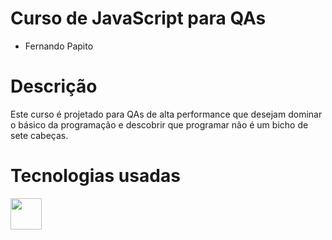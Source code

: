 # Curso de JavaScript para QAs
- Fernando Papito

# Descrição
Este curso é projetado para QAs de alta performance que desejam dominar o básico da programação e descobrir que programar não é um bicho de sete cabeças.

# Tecnologias usadas

<img src=" https://upload.wikimedia.org/wikipedia/commons/9/99/Unofficial_JavaScript_logo_2.svg" width="50px">
